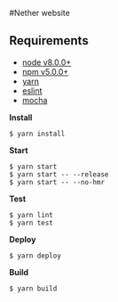 #Nether website

## Requirements

- [node v8.0.0+](https://nodejs.org/)
- [npm v5.0.0+](https://www.npmjs.com/)
- [yarn](https://yarnpkg.com/)
- [eslint](http://eslint.org/)
- [mocha](https://mochajs.org/)


**Install**

```shell
$ yarn install
```


**Start**

```shell
$ yarn start
$ yarn start -- --release
$ yarn start -- --no-hmr
```


**Test**

```shell
$ yarn lint
$ yarn test
```


**Deploy**

```shell
$ yarn deploy
```


**Build**

```shell
$ yarn build
```
